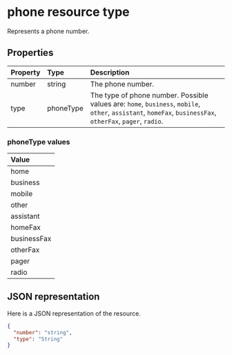 # phone resource type

Represents a phone number.


## Properties
| Property	   | Type	|Description|
|:---------------|:--------|:----------|
|number|string|The phone number.|
|type|phoneType|The type of phone number. Possible values are: `home`, `business`, `mobile`, `other`, `assistant`, `homeFax`, `businessFax`, `otherFax`, `pager`, `radio`.|

### phoneType values

| Value
|:-------------------------
| home
| business
| mobile
| other
| assistant
| homeFax
| businessFax
| otherFax
| pager
| radio


## JSON representation

Here is a JSON representation of the resource.

<!-- {
  "blockType": "resource",
  "optionalProperties": [

  ],
  "@odata.type": "microsoft.graph.phone"
}-->

```json
{
  "number": "string",
  "type": "String"
}

```

<!-- uuid: 8fcb5dbc-d5aa-4681-8e31-b001d5168d79
2015-10-25 14:57:30 UTC -->
<!-- {
  "type": "#page.annotation",
  "description": "phone resource",
  "keywords": "",
  "section": "documentation",
  "tocPath": ""
}-->
